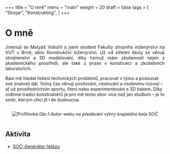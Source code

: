 +++
title = "O mně"
menu = "main"
weight = 20
draft = false
tags = [
    "Strojar",
    "Konstrukting",
]
+++

# O mně

<p style="text-align: justify;">
Jmenuji se Matyáš Vobořil a jsem student Fakulty strojního inženýrství na VUT v Brně, obor Konstrukční inženýrství. Už od střední školy se věnuji strojírenství a 3D modelování, díky čemuž mám zkušenosti nejen z akademického prostředí, ale také z praxe v konstrukci a zkušebních laboratořích.

Baví mě hledat řešení technických problémů, pracovat v týmu a posouvat své znalosti dál. Volný čas věnuji posilování, cestování a osobnímu rozvoji – ať už prostřednictvím sportu, čtení nebo experimentování s 3D tiskem. Díky rodinné tradici konstruktérů je pro mě tento obor více než jen studium – je to směr, kterým chci jít i do budoucna.
</p>

<div style="text-align: center;">
    <img src="/267993_ZPC_25/images/Profilovka3.png" alt="Profilovka">
    <p style="transform: skewX(-10deg); display:inline-block;">  
    Obr.1 Autor webu na předávání výhry krajského kola SOČ
    </p>
    
</div>





## Aktivita

- [SOČ-Generátor řetězu](https://youtu.be/pQYYbRLWp2U)



